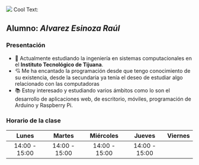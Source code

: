 ![](https://images.cooltext.com/5466665.png)
<a href="http://es.cooltext.com" target="_top"><img src="https://cooltext.com/images/ct_pixel.gif" width="80" height="15" alt="Cool Text: Generador de Logotipos y Gráficos." border="0" /></a>
## Alumno: *Alvarez Esinoza Raúl*
### Presentación
- :school: Actualmente estudiando la ingeniería en sistemas computacionales en el **Instituto Tecnológico de Tijuana**.
- :cupid: Me ha encantado la programación desde que tengo conocimiento de su existencia, desde la secundaria ya tenía el deseo de estudiar algo relacionado con las computadoras
- :books: Estoy interesado y estudiando varios ámbitos como lo son el desarrollo de aplicaciones web, de escritorio, móviles, programación de Arduino y Raspberry Pi.

### Horario de la clase
|     Lunes     |     Martes    |   Miércoles   |     Jueves    |    Viernes    |
|:-------------:|:-------------:|:-------------:|:-------------:|:-------------:|
| 14:00 - 15:00 | 14:00 - 15:00 | 14:00 - 15:00 | 14:00 - 15:00 |               |
